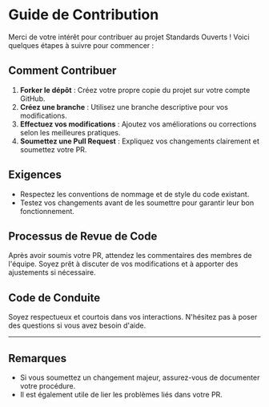 # Guide de Contribution

Merci de votre intérêt pour contribuer au projet Standards Ouverts ! Voici quelques étapes à suivre pour commencer :

## Comment Contribuer
1. **Forker le dépôt** : Créez votre propre copie du projet sur votre compte GitHub.
2. **Créez une branche** : Utilisez une branche descriptive pour vos modifications.
3. **Effectuez vos modifications** : Ajoutez vos améliorations ou corrections selon les meilleures pratiques.
4. **Soumettez une Pull Request** : Expliquez vos changements clairement et soumettez votre PR.

## Exigences
- Respectez les conventions de nommage et de style du code existant.
- Testez vos changements avant de les soumettre pour garantir leur bon fonctionnement.

## Processus de Revue de Code
Après avoir soumis votre PR, attendez les commentaires des membres de l'équipe. Soyez prêt à discuter de vos modifications et à apporter des ajustements si nécessaire.

## Code de Conduite
Soyez respectueux et courtois dans vos interactions. N'hésitez pas à poser des questions si vous avez besoin d'aide.

---

## Remarques
- Si vous soumettez un changement majeur, assurez-vous de documenter votre procédure.
- Il est également utile de lier les problèmes liés dans votre PR.